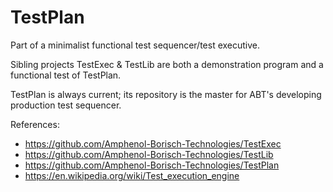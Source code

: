 # TestPlan
Part of a minimalist functional test sequencer/test executive.
   
  Sibling projects TestExec & TestLib are both a demonstration program and a functional test of TestPlan.
  
  TestPlan is always current; its repository is the master for ABT's developing production test sequencer.

  References:
  - https://github.com/Amphenol-Borisch-Technologies/TestExec
  - https://github.com/Amphenol-Borisch-Technologies/TestLib
  - https://github.com/Amphenol-Borisch-Technologies/TestPlan
  - https://en.wikipedia.org/wiki/Test_execution_engine

